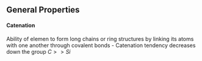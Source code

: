 ## General Properties

#### Catenation
Ability of elemen to form long chains or ring structures by linking its atoms with one another through covalent bonds 
	- Catenation tendency decreases down the group 
		$C>>Si$

